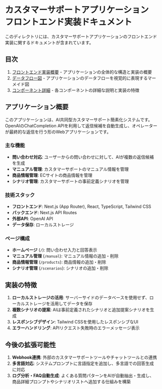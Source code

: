 # カスタマーサポートアプリケーション フロントエンド実装ドキュメント

このディレクトリには、カスタマーサポートアプリケーションのフロントエンド実装に関するドキュメントが含まれています。

## 目次

1. [フロントエンド実装概要](./frontend-implementation.md) - アプリケーションの全体的な構造と実装の概要
2. [データフロー図](./frontend-dataflow.md) - アプリケーションのデータフローを視覚的に表現するマーメイド図
3. [コンポーネント詳細](./frontend-components.md) - 各コンポーネントの詳細な説明と実装の特徴

## アプリケーション概要

このアプリケーションは、AI共同型カスタマーサポート簡素化システムです。OpenAIのChatCompletion APIを利用して返信候補を自動生成し、オペレーターが最終的な返信を行う形のWebアプリケーションです。

### 主な機能

- **問い合わせ対応**: ユーザーからの問い合わせに対して、AIが複数の返信候補を生成
- **マニュアル管理**: カスタマーサポートのマニュアル情報を管理
- **商品情報管理**: ECサイトの商品情報を管理
- **シナリオ管理**: カスタマーサポートの事前定義シナリオを管理

### 技術スタック

- **フロントエンド**: Next.js (App Router), React, TypeScript, Tailwind CSS
- **バックエンド**: Next.js API Routes
- **外部API**: OpenAI API
- **データ保存**: ローカルストレージ

### ページ構成

- **ホームページ** (`/`): 問い合わせ入力と回答表示
- **マニュアル管理** (`/manual`): マニュアル情報の追加・削除
- **商品情報管理** (`/products`): 商品情報の追加・削除
- **シナリオ管理** (`/scenarios`): シナリオの追加・削除

## 実装の特徴

1. **ローカルストレージの活用**: サーバーサイドのデータベースを使用せず、ローカルストレージを活用してデータを保存
2. **複数シナリオの提案**: AIは事前定義されたシナリオと追加提案シナリオを生成
3. **レスポンシブデザイン**: Tailwind CSSを使用したレスポンシブなUI
4. **エラーハンドリング**: APIリクエスト失敗時のエラーメッセージ表示

## 今後の拡張可能性

1. **Webhook連携**: 外部のカスタマーサポートツールやチャットツールとの連携
2. **多言語対応**: システムプロンプトに言語指定を追加し、多言語での回答生成に対応
3. **ログ分析・FAQ自動生成**: よくある質問パターンをAIが自動抽出・生成し、商品詳細プロンプトやシナリオリストへ追加する仕組みを構築